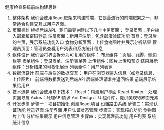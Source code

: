 健康检查系统前端构建思路
1. 整体架构
我们会使用React框架来构建前端，它是最流行的前端框架之一，非常适合构建交互式用户界面。
2. 页面规划
根据后端API，我们需要创建以下几个主要页面：
登录页面：用户输入邮箱和密码登录
注册页面：新用户注册，包含邮箱验证功能
首页：登录后的主页，展示系统功能入口
食物分析页面：上传食物图片并展示分析结果
管理员页面：管理员查看用户列表和系统统计信息
3. 组件设计
我们会将界面拆分为可复用的组件：
布局组件：页眉、页脚、侧边栏等
表单组件：登录表单、注册表单等
上传组件：图片上传和预览
结果展示组件：分析结果的可视化展示
列表组件：用户列表等
4. 数据流设计
前端与后端的数据交互：
用户在浏览器输入信息（如登录信息、上传图片）
前端将数据发送到后端API
后端处理请求并返回结果
前端展示结果给用户
5. 技术选择
我们会使用以下技术：
React：构建用户界面
React Router：处理页面导航
Axios：处理API请求
Ant Design：UI组件库，提供美观的界面元素
6. 开发步骤
步骤一：项目初始化
创建React项目
设置路由系统
步骤二：实现认证功能
登录界面
注册界面
用户认证状态管理
步骤三：实现核心功能
食物图片上传
分析结果展示
用户信息管理
步骤四：实现管理员功能
用户列表
系统统计信息